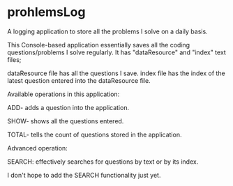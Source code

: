 # prohlemsLog
A logging application to store all the problems I solve on a daily basis.


   This Console-based application essentially saves all the coding questions/problems I solve regularly.
It has "dataResource" and "index" text files;

dataResource file has all the questions I save.
index file has the index of the latest question entered into the dataResource file.

Available operations in this application:

ADD- adds a question into the application.

SHOW- shows all the questions entered.

TOTAL- tells the count of questions stored in the application.

Advanced operation:

SEARCH: effectively searches for questions by text or by its index.

I don't hope to add the SEARCH functionality just yet. 

